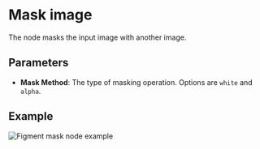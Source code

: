 # Mask image

The node masks the input image with another image.

## Parameters

- **Mask Method**: The type of masking operation. Options are `white` and `alpha`.

## Example

<img src="/img/nodes/mask.jpg" alt="Figment mask node example"/>
